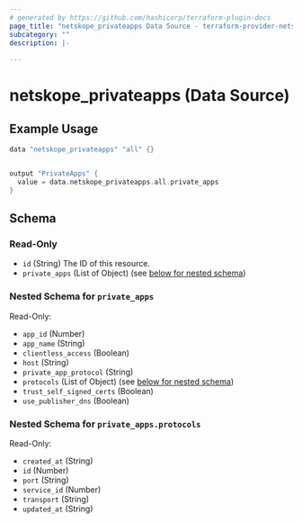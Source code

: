 ```yaml
---
# generated by https://github.com/hashicorp/terraform-plugin-docs
page_title: "netskope_privateapps Data Source - terraform-provider-netskope"
subcategory: ""
description: |-
  
---
```


# netskope_privateapps (Data Source)

## Example Usage

```go
data "netskope_privateapps" "all" {}


output "PrivateApps" {
  value = data.netskope_privateapps.all.private_apps
}
```


<!-- schema generated by tfplugindocs -->
## Schema

### Read-Only

- `id` (String) The ID of this resource.
- `private_apps` (List of Object) (see [below for nested schema](#nestedatt--private_apps))

<a id="nestedatt--private_apps"></a>
### Nested Schema for `private_apps`

Read-Only:

- `app_id` (Number)
- `app_name` (String)
- `clientless_access` (Boolean)
- `host` (String)
- `private_app_protocol` (String)
- `protocols` (List of Object) (see [below for nested schema](#nestedobjatt--private_apps--protocols))
- `trust_self_signed_certs` (Boolean)
- `use_publisher_dns` (Boolean)

<a id="nestedobjatt--private_apps--protocols"></a>
### Nested Schema for `private_apps.protocols`

Read-Only:

- `created_at` (String)
- `id` (Number)
- `port` (String)
- `service_id` (Number)
- `transport` (String)
- `updated_at` (String)


